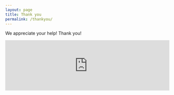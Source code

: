 ```yaml
---
layout: page
title: Thank you
permalink: /thankyou/
---
```


We appreciate your help! Thank you!

<iframe frameborder="0" allowtransparency="true" scrolling="no" src="https://money.yandex.ru/embed/donate.xml?account=410011261306506&quickpay=donate&payment-type-choice=on&mobile-payment-type-choice=on&default-sum=100&targets=Cosma+The+Blind+Cat&project-name=Cosma+The+Blind+Cat&project-site=http%3A%2F%2Fcosmacat.ru&button-text=01&comment=on&hint=Your+comment&successURL=http%3A%2F%2Fcosmacat.ru%2Fthankyou%2F" width="522" height="161"></iframe>